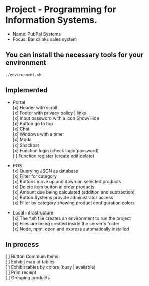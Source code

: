 # Project -  Programming for Information Systems. 
* Name: PubPal Systems
* Focus: Bar drinks sales system

## You can install the necessary tools for your environment
```./environment.sh``` 

## Implemented
* Portal    
[x] Header with scroll   
[x] Footer with privacy policy | links  
[x] Input password with a icon Show/Hide   
[x] Button go to top     
[x] Chat    
[x] Windows with a timer    
[x] Modal   
[x] Snackbar  
[x] Function login (check login|password)   
[ ] Function register (create|edit|delete)    
  
* POS   
[x] Querying JSON as database    
[x] Filter for category  
[x] Buttons move up and down on selected products  
[x] Delete item button in order products      
[x] Amount due being calculated (addition and subtraction)  
[x] Button Systems provide administrator access  
[x] Filter by category showing product configuration colors

* Local infrastructure  
[x] The *.sh file creates an environment to run the project   
[x] Files are being created inside the server's folder   
[x] Node, npm, open and express automatically installed    

## In process
[ ] Button Commum Items  
[ ] Exhibit map of tables    
[ ] Exhibit tables by colors (busy | avaliable)   
[ ] Print receipt   
[ ] Grouping products
